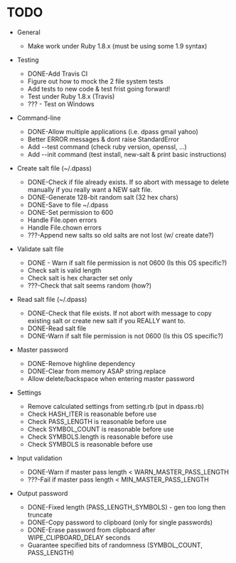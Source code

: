 # TODO


* General
  * Make work under Ruby 1.8.x (must be using some 1.9 syntax)


* Testing
  * DONE-Add Travis CI
  * Figure out how to mock the 2 file system tests
  * Add tests to new code & test frist going forward!
  * Test under Ruby 1.8.x (Travis)
  * ??? - Test on Windows


* Command-line
  * DONE-Allow multiple applications (i.e. dpass gmail yahoo)
  * Better ERROR messages & dont raise StandardError
  * Add --test command (check ruby version, openssl, ...)
  * Add --init command (test install, new-salt & print basic instructions)


* Create salt file (~/.dpass)
  * DONE-Check if file already exists. If so abort with message to delete manually if you really want a NEW salt file.
  * DONE-Generate 128-bit random salt (32 hex chars)
  * DONE-Save to file ~/.dpass
  * DONE-Set permission to 600
  * Handle File.open errors
  * Handle File.chown errors
  * ???-Append new salts so old salts are not lost (w/ create date?)


* Validate salt file
  * DONE - Warn if salt file permission is not 0600 (Is this OS specific?)
  * Check salt is valid length
  * Check salt is hex character set only
  * ???-Check that salt seems random (how?)

* Read salt file (~/.dpass)
  * DONE-Check that file exists. If not abort with message to copy existing salt or create new salt if you REALLY want to.
  * DONE-Read salt file
  * DONE-Warn if salt file permission is not 0600 (Is this OS specific?)

* Master password
  * DONE-Remove highline dependency
  * DONE-Clear from memory ASAP string.replace
  * Allow delete/backspace when entering master password

* Settings
  * Remove calculated settings from setting.rb (put in dpass.rb)
  * Check HASH_ITER is reasonable before use
  * Check PASS_LENGTH is reasonable before use
  * Check SYMBOL_COUNT is reasonable before use
  * Check SYMBOLS.length is reasonable before use
  * Check SYMBOLS is reasonable before use

* Input validation
  * DONE-Warn if master pass length < WARN_MASTER_PASS_LENGTH
  * ???-Fail if master pass length < MIN_MASTER_PASS_LENGTH

* Output password
  * DONE-Fixed length (PASS_LENGTH_SYMBOLS) - gen too long then truncate
  * DONE-Copy password to clipboard (only for single passwords)
  * DONE-Erase password from clipboard after WIPE_CLIPBOARD_DELAY seconds
  * Guarantee specified bits of randomness (SYMBOL_COUNT, PASS_LENGTH)
